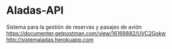 # Aladas-API
Sistema para la gestión de reservas y pasajes de avión
https://documenter.getpostman.com/view/16169882/UVC2Gokw
http://sistemaladas.herokuapp.com
